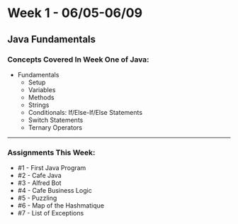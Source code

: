 # Week 1 - 06/05-06/09

## Java Fundamentals

### Concepts Covered In Week One of Java:
- Fundamentals
    - Setup
    - Variables
    - Methods
    - Strings
    - Conditionals: If/Else-If/Else Statements
    - Switch Statements
    - Ternary Operators

---

### **Assignments This Week:**
- #1 - First Java Program
- #2 - Cafe Java
- #3 - Alfred Bot
- #4 - Cafe Business Logic
- #5 - Puzzling
- #6 - Map of the Hashmatique
- #7 - List of Exceptions